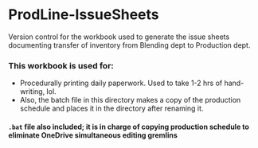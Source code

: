 # ProdLine-IssueSheets
Version control for the workbook used to generate the issue sheets documenting transfer of inventory from Blending dept to Production dept. 

### This workbook is used for:
 - Procedurally printing daily paperwork. Used to take 1-2 hrs of hand-writing, lol. 
 - Also, the batch file in this directory makes a copy of the production schedule and places it in the directory after renaming it. 

#### `.bat` file also included; it is in charge of copying production schedule to eliminate OneDrive simultaneous editing gremlins

